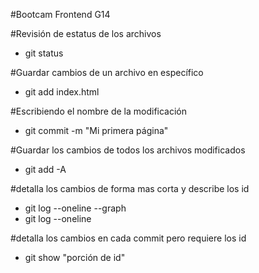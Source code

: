 #Bootcam Frontend G14

#Revisión de estatus de los archivos
* git status 

#Guardar cambios de un archivo en específico
* git add index.html

#Escribiendo el nombre de la modificación
* git commit -m "Mi primera página"

#Guardar los cambios de todos los archivos modificados
* git add -A 

#detalla los cambios de forma mas corta y describe los id
* git log --oneline --graph
* git log --oneline

#detalla los cambios en cada commit pero requiere los id
* git show "porción de id" 